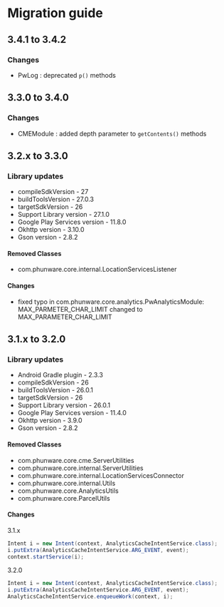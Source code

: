 # Migration guide

## 3.4.1 to 3.4.2

### Changes
- PwLog : deprecated `p()` methods

## 3.3.0 to 3.4.0

### Changes
- CMEModule : added depth parameter to `getContents()` methods

## 3.2.x to 3.3.0

### Library updates
- compileSdkVersion - 27
- buildToolsVersion - 27.0.3
- targetSdkVersion - 26
- Support Library version - 27.1.0
- Google Play Services version - 11.8.0
- Okhttp version - 3.10.0
- Gson version - 2.8.2

#### Removed Classes
- com.phunware.core.internal.LocationServicesListener

#### Changes
- fixed typo in com.phunware.core.analytics.PwAnalyticsModule: MAX_PARMETER_CHAR_LIMIT changed to MAX_PARAMETER_CHAR_LIMIT

## 3.1.x to 3.2.0

### Library updates
- Android Gradle plugin - 2.3.3
- compileSdkVersion - 26
- buildToolsVersion - 26.0.1
- targetSdkVersion - 26
- Support Library version - 26.0.1
- Google Play Services version - 11.4.0
- Okhttp version - 3.9.0
- Gson version - 2.8.2

#### Removed Classes
- com.phunware.core.cme.ServerUtilities
- com.phunware.core.internal.ServerUtilities
- com.phunware.core.internal.LocationServicesConnector
- com.phunware.core.internal.Utils
- com.phunware.core.AnalyticsUtils
- com.phunware.core.ParcelUtils

#### Changes

3.1.x

```java
Intent i = new Intent(context, AnalyticsCacheIntentService.class);
i.putExtra(AnalyticsCacheIntentService.ARG_EVENT, event);
context.startService(i);
```
3.2.0
```java
Intent i = new Intent(context, AnalyticsCacheIntentService.class);
i.putExtra(AnalyticsCacheIntentService.ARG_EVENT, event);
AnalyticsCacheIntentService.enqueueWork(context, i);
```

